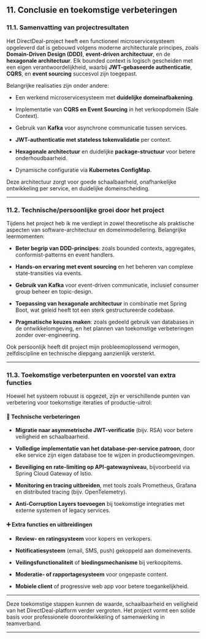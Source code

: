 
## **11. Conclusie en toekomstige verbeteringen**

### **11.1. Samenvatting van projectresultaten**

Het DirectDeal-project heeft een functioneel microservicesysteem opgeleverd dat is gebouwd volgens moderne architecturale principes, zoals **Domain-Driven Design (DDD)**, **event-driven architectuur**, en de **hexagonale architectuur**. Elk bounded context is logisch gescheiden met een eigen verantwoordelijkheid, waarbij **JWT-gebaseerde authenticatie**, **CQRS**, en **event sourcing** succesvol zijn toegepast.

Belangrijke realisaties zijn onder andere:

- Een werkend microservicesysteem met **duidelijke domeinafbakening**.
    
- Implementatie van **CQRS en Event Sourcing** in het verkoopdomein (Sale Context).
    
- Gebruik van **Kafka** voor asynchrone communicatie tussen services.
    
- **JWT-authenticatie met stateless tokenvalidatie** per context.
    
- **Hexagonale architectuur** en duidelijke **package-structuur** voor betere onderhoudbaarheid.
    
- Dynamische configuratie via **Kubernetes ConfigMap**.
    

Deze architectuur zorgt voor goede schaalbaarheid, onafhankelijke ontwikkeling per service, en duidelijke domeinscheiding.

---

### **11.2. Technische/persoonlijke groei door het project**

Tijdens het project heb ik me verdiept in zowel theoretische als praktische aspecten van software-architectuur en domeinmodellering. Belangrijke leermomenten:

- **Beter begrip van DDD-principes**: zoals bounded contexts, aggregates, conformist-patterns en event handlers.
    
- **Hands-on ervaring met event sourcing** en het beheren van complexe state-transities via events.
    
- **Gebruik van Kafka** voor event-driven communicatie, inclusief consumer group beheer en topic-design.
    
- **Toepassing van hexagonale architectuur** in combinatie met Spring Boot, wat geleid heeft tot een sterk gestructureerde codebase.
    
- **Pragmatische keuzes maken**: zoals gedeeld gebruik van databases in de ontwikkelomgeving, en het plannen van toekomstige verbeteringen zonder over-engineering.
    

Ook persoonlijk heeft dit project mijn probleemoplossend vermogen, zelfdiscipline en technische diepgang aanzienlijk versterkt.

---

### **11.3. Toekomstige verbeterpunten en voorstel van extra functies**

Hoewel het systeem robuust is opgezet, zijn er verschillende punten van verbetering voor toekomstige iteraties of productie-uitrol:

#### 🔧 Technische verbeteringen

- **Migratie naar asymmetrische JWT-verificatie** (bijv. RSA) voor betere veiligheid en schaalbaarheid.
    
- **Volledige implementatie van het database-per-service patroon**, door elke service zijn eigen database toe te wijzen in productieomgevingen.
    
- **Beveiliging en rate-limiting op API-gatewayniveau**, bijvoorbeeld via Spring Cloud Gateway of Istio.
    
- **Monitoring en tracing uitbreiden**, met tools zoals Prometheus, Grafana en distributed tracing (bijv. OpenTelemetry).
    
- **Anti-Corruption Layers toevoegen** bij toekomstige integraties met externe systemen of legacy services.
    

#### ➕ Extra functies en uitbreidingen

- **Review- en ratingsysteem** voor kopers en verkopers.
    
- **Notificatiesysteem** (email, SMS, push) gekoppeld aan domeinevents.
    
- **Veilingsfunctionaliteit** of **biedingsmechanisme** bij verkoopitems.
    
- **Moderatie- of rapportagesysteem** voor ongepaste content.
    
- **Mobiele client** of progressive web app voor betere toegankelijkheid.
    

---

Deze toekomstige stappen kunnen de waarde, schaalbaarheid en veiligheid van het DirectDeal-platform verder vergroten. Het project vormt een solide basis voor professionele doorontwikkeling of samenwerking in teamverband.

---


